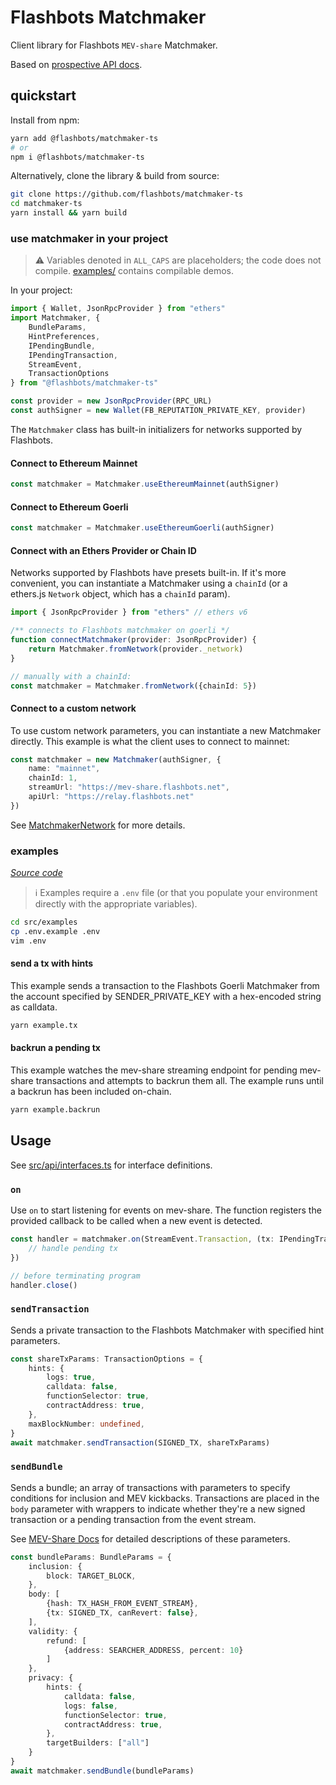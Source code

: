 # Flashbots Matchmaker

Client library for Flashbots `MEV-share` Matchmaker.

Based on [prospective API docs](https://flashbots.notion.site/PUBLIC-Prospective-MEV-Share-API-docs-28610c583e5b485d92b62daf6e0cc874).

## quickstart

Install from npm:

```sh
yarn add @flashbots/matchmaker-ts
# or
npm i @flashbots/matchmaker-ts
```

Alternatively, clone the library & build from source:

```sh
git clone https://github.com/flashbots/matchmaker-ts
cd matchmaker-ts
yarn install && yarn build
```

### use matchmaker in your project

> :warning: Variables denoted in `ALL_CAPS` are placeholders; the code does not compile. [examples/](#examples) contains compilable demos.

In your project:

```typescript
import { Wallet, JsonRpcProvider } from "ethers"
import Matchmaker, {
    BundleParams,
    HintPreferences,
    IPendingBundle,
    IPendingTransaction,
    StreamEvent,
    TransactionOptions
} from "@flashbots/matchmaker-ts"

const provider = new JsonRpcProvider(RPC_URL)
const authSigner = new Wallet(FB_REPUTATION_PRIVATE_KEY, provider)
```

The `Matchmaker` class has built-in initializers for networks supported by Flashbots.

#### Connect to Ethereum Mainnet

```typescript
const matchmaker = Matchmaker.useEthereumMainnet(authSigner)
```

#### Connect to Ethereum Goerli

```typescript
const matchmaker = Matchmaker.useEthereumGoerli(authSigner)
```

#### Connect with an Ethers Provider or Chain ID

Networks supported by Flashbots have presets built-in. If it's more convenient, you can instantiate a Matchmaker using a `chainId` (or a ethers.js `Network` object, which has a `chainId` param).

```typescript
import { JsonRpcProvider } from "ethers" // ethers v6

/** connects to Flashbots matchmaker on goerli */
function connectMatchmaker(provider: JsonRpcProvider) {
    return Matchmaker.fromNetwork(provider._network)
}

// manually with a chainId:
const matchmaker = Matchmaker.fromNetwork({chainId: 5})
```

#### Connect to a custom network

To use custom network parameters, you can instantiate a new Matchmaker directly. This example is what the client uses to connect to mainnet:

```typescript
const matchmaker = new Matchmaker(authSigner, {
    name: "mainnet",
    chainId: 1,
    streamUrl: "https://mev-share.flashbots.net",
    apiUrl: "https://relay.flashbots.net"
})
```

See [MatchmakerNetwork](/src/api/interfaces.ts#L15) for more details.

### examples

_[Source code](./src/examples/)_

> :information_source: Examples require a `.env` file (or that you populate your environment directly with the appropriate variables).

```sh
cd src/examples
cp .env.example .env
vim .env
```

#### send a tx with hints

This example sends a transaction to the Flashbots Goerli Matchmaker from the account specified by SENDER_PRIVATE_KEY with a hex-encoded string as calldata.

```sh
yarn example.tx
```

#### backrun a pending tx

This example watches the mev-share streaming endpoint for pending mev-share transactions and attempts to backrun them all. The example runs until a backrun has been included on-chain.

```sh
yarn example.backrun
```

## Usage

See [src/api/interfaces.ts](src/api/interfaces.ts) for interface definitions.

### `on`

Use `on` to start listening for events on mev-share. The function registers the provided callback to be called when a new event is detected.

```typescript
const handler = matchmaker.on(StreamEvent.Transaction, (tx: IPendingTransaction) => {
    // handle pending tx
})

// before terminating program
handler.close()
```

### `sendTransaction`

Sends a private transaction to the Flashbots Matchmaker with specified hint parameters.

```typescript
const shareTxParams: TransactionOptions = {
    hints: {
        logs: true,
        calldata: false,
        functionSelector: true,
        contractAddress: true,
    },
    maxBlockNumber: undefined,
}
await matchmaker.sendTransaction(SIGNED_TX, shareTxParams)
```

### `sendBundle`

Sends a bundle; an array of transactions with parameters to specify conditions for inclusion and MEV kickbacks. Transactions are placed in the `body` parameter with wrappers to indicate whether they're a new signed transaction or a pending transaction from the event stream.

See [MEV-Share Docs](https://github.com/flashbots/mev-share/blob/main/src/mev_sendBundle.md) for detailed descriptions of these parameters.

```typescript
const bundleParams: BundleParams = {
    inclusion: {
        block: TARGET_BLOCK,
    },
    body: [
        {hash: TX_HASH_FROM_EVENT_STREAM},
        {tx: SIGNED_TX, canRevert: false},
    ],
    validity: {
        refund: [
            {address: SEARCHER_ADDRESS, percent: 10}
        ]
    },
    privacy: {
        hints: {
            calldata: false,
            logs: false,
            functionSelector: true,
            contractAddress: true,
        },
        targetBuilders: ["all"]
    }
}
await matchmaker.sendBundle(bundleParams)
```
